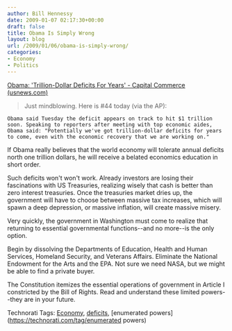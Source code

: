 ```yaml
---
author: Bill Hennessy
date: 2009-01-07 02:17:30+00:00
draft: false
title: Obama Is Simply Wrong
layout: blog
url: /2009/01/06/obama-is-simply-wrong/
categories:
- Economy
- Politics
---
```


[Obama: 'Trillion-Dollar Deficits For Years' - Capital Commerce (usnews.com)](https://www.usnews.com/blogs/capital-commerce/2009/1/6/obama-trillion-dollar-deficits-for-years.html)


> Just mindblowing. Here is #44 today (via the AP):

    Obama said Tuesday the deficit appears on track to hit $1 trillion soon. Speaking to reporters after meeting with top economic aides, Obama said: "Potentially we've got trillion-dollar deficits for years to come, even with the economic recovery that we are working on."



If Obama really believes that the world economy will tolerate annual deficits north one trillion dollars, he will receive a belated economics education in short order.

Such deficits won't won't work.  Already investors are losing their fascinations with US Treasuries, realizing wisely that cash is better than zero interest treasuries.  Once the treasuries market dries up, the government will have to choose between massive tax increases, which will spawn a deep depression, or massive inflation, will create massive misery. 

Very quickly, the government in Washington must come to realize that returning to essential governmental functions--and no more--is the only option.  

Begin by dissolving the Departments of Education, Health and Human Services, Homeland Security, and Veterans Affairs. Eliminate the National Endowment for the Arts and the EPA.  Not sure we need NASA, but we might be able to find a private buyer.  

The Constitution itemizes the essential operations of government in Article I constricted by the Bill of Rights.  Read and understand these limited powers--they are in your future.

Technorati Tags: [Economy](https://technorati.com/tag/Economy), [deficits](https://technorati.com/tag/deficits), [enumerated powers](https://technorati.com/tag/enumerated powers)
